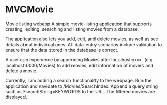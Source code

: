 # MVCMovie
Movie listing webapp
A simple movie-listing application that supports creating, editing, searching and listing movies from a database.

The application also lets you add, edit, and delete movies, as well as see details about individual ones. All data-entry scenarios include validation to ensure that the data stored in the database is correct.

A user can experience by appending Movies after localhost:xxxx. (e.g. localhost:0000/Movies) to add movies, edit information of movies and delete a movie.

Currently, I am adding a search functionality to the webpage. Run the application and navidate to /Movies/SearchIndex.
Append a query string such as ?searchString=KEYWORDS to the URL. The filtered movies are displayed.
